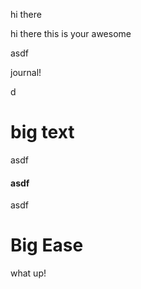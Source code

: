hi there

hi there this is your awesome&#x20;

asdf

journal!



d

# big text

asdf

#### asdf

asdf

# Big Ease

what up!